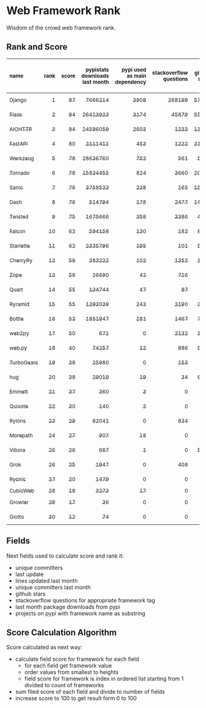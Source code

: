 # Web Framework Rank
Wisdom of the crowd web framework rank.

## Rank and Score
<sub>name</sub> | <sub>rank</sub> | <sub>score</sub> | <sub>pypistats downloads last month</sub> | <sub>pypi used as main dependency</sub> | <sub>stackoverflow questions</sub> | <sub>github stars</sub> | <sub>repo unique committers</sub> | <sub>repo changed lines last month</sub> | <sub>repo unique committers last month</sub> | <sub>repo last commit</sub>
:--- | ---: | ---: | ---: | ---: | ---: | ---: | ---: | ---: | ---: | ---:
[<sub>Django</sub>](https://github.com/django/django "first commit: 2005-07-13") | [<sub>1</sub>](# "▲ new last week") | [<sub>97</sub>](# "▲ +97 last week") | [<sub>7666214</sub>](# "▲ #5 in pypistats downloads last month +100% last week") | [<sub>3909</sub>](# "▲ #1 in pypi used as main dependency +100% last week") | [<sub>268199</sub>](# "▲ #1 in stackoverflow questions +100% last week") | [<sub>57876</sub>](# "▲ #1 in github stars +100% last week") | [<sub>2513</sub>](# "▲ #1 in repo unique committers +100% last week") | [<sub>4367</sub>](# "▲ #3 in repo changed lines last month +100% last week") | [<sub>44</sub>](# "▲ #1 in repo unique committers last month +100% last week") | [<sub>2021-06-09</sub>](# "▲ #1 in repo last commit")
[<sub>Flask</sub>](https://github.com/pallets/flask "first commit: 2010-04-06; uses: Werkzeug") | [<sub>2</sub>](# "▲ new last week") | [<sub>94</sub>](# "▲ +94 last week") | [<sub>26413923</sub>](# "▲ #2 in pypistats downloads last month +100% last week") | [<sub>3174</sub>](# "▲ #2 in pypi used as main dependency +100% last week") | [<sub>45879</sub>](# "▲ #2 in stackoverflow questions +100% last week") | [<sub>55670</sub>](# "▲ #2 in github stars +100% last week") | [<sub>739</sub>](# "▲ #2 in repo unique committers +100% last week") | [<sub>3414</sub>](# "▲ #4 in repo changed lines last month +100% last week") | [<sub>15</sub>](# "▲ #2 in repo unique committers last month +100% last week") | [<sub>2021-06-02</sub>](# "▲ #4 in repo last commit")
[<sub>AIOHTTP</sub>](https://github.com/aio-libs/aiohttp "first commit: 2013-10-01") | [<sub>3</sub>](# "▲ new last week") | [<sub>84</sub>](# "▲ +84 last week") | [<sub>24596059</sub>](# "▲ #3 in pypistats downloads last month +100% last week") | [<sub>2603</sub>](# "▲ #3 in pypi used as main dependency +100% last week") | [<sub>1233</sub>](# "▲ #10 in stackoverflow questions +100% last week") | [<sub>11281</sub>](# "▲ #7 in github stars +100% last week") | [<sub>608</sub>](# "▲ #3 in repo unique committers +100% last week") | [<sub>445</sub>](# "▲ #10 in repo changed lines last month +100% last week") | [<sub>7</sub>](# "▲ #3 in repo unique committers last month +100% last week") | [<sub>2021-06-08</sub>](# "▲ #4 in repo last commit")
[<sub>FastAPI</sub>](https://github.com/tiangolo/fastapi "first commit: 2018-12-05; uses: Starlette") | [<sub>4</sub>](# "▲ new last week") | [<sub>80</sub>](# "▲ +80 last week") | [<sub>2111411</sub>](# "▲ #8 in pypistats downloads last month +100% last week") | [<sub>453</sub>](# "▲ #6 in pypi used as main dependency +100% last week") | [<sub>1222</sub>](# "▲ #11 in stackoverflow questions +100% last week") | [<sub>31925</sub>](# "▲ #3 in github stars +100% last week") | [<sub>231</sub>](# "▲ #10 in repo unique committers +100% last week") | [<sub>2722</sub>](# "▲ #6 in repo changed lines last month +100% last week") | [<sub>3</sub>](# "▲ #9 in repo unique committers last month +100% last week") | [<sub>2021-06-09</sub>](# "▲ #1 in repo last commit")
[<sub>Werkzeug</sub>](https://github.com/pallets/werkzeug "first commit: 2007-05-04; used by: Flask and Quart") | [<sub>5</sub>](# "▲ new last week") | [<sub>78</sub>](# "▲ +78 last week") | [<sub>28636760</sub>](# "▲ #1 in pypistats downloads last month +100% last week") | [<sub>752</sub>](# "▲ #5 in pypi used as main dependency +100% last week") | [<sub>561</sub>](# "▲ #15 in stackoverflow questions +100% last week") | [<sub>5744</sub>](# "▲ #11 in github stars +100% last week") | [<sub>428</sub>](# "▲ #4 in repo unique committers +100% last week") | [<sub>3074</sub>](# "▲ #5 in repo changed lines last month +100% last week") | [<sub>6</sub>](# "▲ #4 in repo unique committers last month +100% last week") | [<sub>2021-06-01</sub>](# "▲ #12 in repo last commit")
[<sub>Tornado</sub>](https://github.com/tornadoweb/tornado "first commit: 2009-09-09") | [<sub>6</sub>](# "▲ new last week") | [<sub>78</sub>](# "▲ +78 last week") | [<sub>15834455</sub>](# "▲ #4 in pypistats downloads last month +100% last week") | [<sub>824</sub>](# "▲ #4 in pypi used as main dependency +100% last week") | [<sub>3660</sub>](# "▲ #3 in stackoverflow questions +100% last week") | [<sub>20027</sub>](# "▲ #4 in github stars +100% last week") | [<sub>426</sub>](# "▲ #5 in repo unique committers +100% last week") | [<sub>90</sub>](# "▲ #13 in repo changed lines last month +100% last week") | [<sub>2</sub>](# "▲ #13 in repo unique committers last month +100% last week") | [<sub>2021-05-30</sub>](# "▲ #12 in repo last commit")
[<sub>Sanic</sub>](https://github.com/sanic-org/sanic "first commit: 2016-05-26") | [<sub>7</sub>](# "▲ new last week") | [<sub>76</sub>](# "▲ +76 last week") | [<sub>3758523</sub>](# "▲ #6 in pypistats downloads last month +100% last week") | [<sub>238</sub>](# "▲ #9 in pypi used as main dependency +100% last week") | [<sub>165</sub>](# "▲ #18 in stackoverflow questions +100% last week") | [<sub>15035</sub>](# "▲ #5 in github stars +100% last week") | [<sub>322</sub>](# "▲ #7 in repo unique committers +100% last week") | [<sub>1120</sub>](# "▲ #8 in repo changed lines last month +100% last week") | [<sub>3</sub>](# "▲ #9 in repo unique committers last month +100% last week") | [<sub>2021-06-09</sub>](# "▲ #1 in repo last commit")
[<sub>Dash</sub>](https://github.com/plotly/dash "first commit: 2015-04-10") | [<sub>8</sub>](# "▲ new last week") | [<sub>76</sub>](# "▲ +76 last week") | [<sub>514794</sub>](# "▲ #13 in pypistats downloads last month +100% last week") | [<sub>178</sub>](# "▲ #12 in pypi used as main dependency +100% last week") | [<sub>2477</sub>](# "▲ #5 in stackoverflow questions +100% last week") | [<sub>14659</sub>](# "▲ #6 in github stars +100% last week") | [<sub>94</sub>](# "▲ #17 in repo unique committers +100% last week") | [<sub>128976</sub>](# "▲ #1 in repo changed lines last month +100% last week") | [<sub>6</sub>](# "▲ #4 in repo unique committers last month +100% last week") | [<sub>2021-06-08</sub>](# "▲ #4 in repo last commit")
[<sub>Twisted</sub>](https://github.com/twisted/twisted "first commit: 2001-07-09") | [<sub>9</sub>](# "▲ new last week") | [<sub>75</sub>](# "▲ +75 last week") | [<sub>1675666</sub>](# "▲ #10 in pypistats downloads last month +100% last week") | [<sub>358</sub>](# "▲ #7 in pypi used as main dependency +100% last week") | [<sub>3386</sub>](# "▲ #4 in stackoverflow questions +100% last week") | [<sub>4273</sub>](# "▲ #15 in github stars +100% last week") | [<sub>262</sub>](# "▲ #9 in repo unique committers +100% last week") | [<sub>9521</sub>](# "▲ #2 in repo changed lines last month +100% last week") | [<sub>6</sub>](# "▲ #4 in repo unique committers last month +100% last week") | [<sub>2021-06-01</sub>](# "▲ #12 in repo last commit")
[<sub>Falcon</sub>](https://github.com/falconry/falcon "first commit: 2012-12-06; used by: hug") | [<sub>10</sub>](# "▲ new last week") | [<sub>62</sub>](# "▲ +62 last week") | [<sub>594158</sub>](# "▲ #12 in pypistats downloads last month +100% last week") | [<sub>130</sub>](# "▲ #13 in pypi used as main dependency +100% last week") | [<sub>182</sub>](# "▲ #17 in stackoverflow questions +100% last week") | [<sub>8424</sub>](# "▲ #8 in github stars +100% last week") | [<sub>178</sub>](# "▲ #12 in repo unique committers +100% last week") | [<sub>326</sub>](# "▲ #11 in repo changed lines last month +100% last week") | [<sub>3</sub>](# "▲ #9 in repo unique committers last month +100% last week") | [<sub>2021-05-26</sub>](# "▲ #12 in repo last commit")
[<sub>Starlette</sub>](https://github.com/encode/starlette "first commit: 2018-06-25; used by: FastAPI") | [<sub>11</sub>](# "▲ new last week") | [<sub>62</sub>](# "▲ +62 last week") | [<sub>2335796</sub>](# "▲ #7 in pypistats downloads last month +100% last week") | [<sub>195</sub>](# "▲ #10 in pypi used as main dependency +100% last week") | [<sub>101</sub>](# "▲ #20 in stackoverflow questions +100% last week") | [<sub>5627</sub>](# "▲ #13 in github stars +100% last week") | [<sub>160</sub>](# "▲ #14 in repo unique committers +100% last week") | [<sub>99</sub>](# "▲ #12 in repo changed lines last month +100% last week") | [<sub>4</sub>](# "▲ #7 in repo unique committers last month +100% last week") | [<sub>2021-05-27</sub>](# "▲ #12 in repo last commit")
[<sub>CherryPy</sub>](https://github.com/cherrypy/cherrypy "first commit: 2004-11-20") | [<sub>12</sub>](# "▲ new last week") | [<sub>59</sub>](# "▲ +59 last week") | [<sub>383222</sub>](# "▲ #14 in pypistats downloads last month +100% last week") | [<sub>102</sub>](# "▲ #14 in pypi used as main dependency +100% last week") | [<sub>1352</sub>](# "▲ #9 in stackoverflow questions +100% last week") | [<sub>1403</sub>](# "▲ #18 in github stars +100% last week") | [<sub>140</sub>](# "▲ #15 in repo unique committers +100% last week") | [<sub>36</sub>](# "▲ #15 in repo changed lines last month +100% last week") | [<sub>2</sub>](# "▲ #13 in repo unique committers last month +100% last week") | [<sub>2021-06-07</sub>](# "▲ #4 in repo last commit")
[<sub>Zope</sub>](https://github.com/zopefoundation/Zope "first commit: 1996-06-17") | [<sub>13</sub>](# "▲ new last week") | [<sub>58</sub>](# "▲ +58 last week") | [<sub>26690</sub>](# "▲ #19 in pypistats downloads last month +100% last week") | [<sub>42</sub>](# "▲ #16 in pypi used as main dependency +100% last week") | [<sub>716</sub>](# "▲ #14 in stackoverflow questions +100% last week") | [<sub>263</sub>](# "▲ #24 in github stars +100% last week") | [<sub>171</sub>](# "▲ #13 in repo unique committers +100% last week") | [<sub>1855</sub>](# "▲ #7 in repo changed lines last month +100% last week") | [<sub>4</sub>](# "▲ #7 in repo unique committers last month +100% last week") | [<sub>2021-06-08</sub>](# "▲ #4 in repo last commit")
[<sub>Quart</sub>](https://gitlab.com/pgjones/quart "first commit: 2017-05-14; uses: Werkzeug") | [<sub>14</sub>](# "▲ new last week") | [<sub>55</sub>](# "▲ +55 last week") | [<sub>134744</sub>](# "▲ #15 in pypistats downloads last month +100% last week") | [<sub>47</sub>](# "▲ #15 in pypi used as main dependency +100% last week") | [<sub>97</sub>](# "▲ #21 in stackoverflow questions +100% last week") | [<sub>907</sub>](# "▲ #19 in github stars +100% last week") | [<sub>58</sub>](# "▲ #19 in repo unique committers +100% last week") | [<sub>613</sub>](# "▲ #9 in repo changed lines last month +100% last week") | [<sub>3</sub>](# "▲ #9 in repo unique committers last month +100% last week") | [<sub>2021-06-07</sub>](# "▲ #4 in repo last commit")
[<sub>Pyramid</sub>](https://github.com/Pylons/pyramid "first commit: 2008-07-04; used by: CubicWeb") | [<sub>15</sub>](# "▲ new last week") | [<sub>55</sub>](# "▲ +55 last week") | [<sub>1293039</sub>](# "▲ #11 in pypistats downloads last month +100% last week") | [<sub>243</sub>](# "▲ #8 in pypi used as main dependency +100% last week") | [<sub>2190</sub>](# "▲ #6 in stackoverflow questions +100% last week") | [<sub>3562</sub>](# "▲ #16 in github stars +100% last week") | [<sub>354</sub>](# "▲ #6 in repo unique committers +100% last week") | [<sub>0</sub>](# "▲ #19 in repo changed lines last month +100% last week") | [<sub>0</sub>](# "▲ #19 in repo unique committers last month +100% last week") | [<sub>2021-03-15</sub>](# "▲ #20 in repo last commit")
[<sub>Bottle</sub>](https://github.com/bottlepy/bottle "first commit: 2009-06-30") | [<sub>16</sub>](# "▲ new last week") | [<sub>53</sub>](# "▲ +53 last week") | [<sub>1851947</sub>](# "▲ #9 in pypistats downloads last month +100% last week") | [<sub>181</sub>](# "▲ #11 in pypi used as main dependency +100% last week") | [<sub>1467</sub>](# "▲ #8 in stackoverflow questions +100% last week") | [<sub>7272</sub>](# "▲ #9 in github stars +100% last week") | [<sub>220</sub>](# "▲ #11 in repo unique committers +100% last week") | [<sub>0</sub>](# "▲ #19 in repo changed lines last month +100% last week") | [<sub>0</sub>](# "▲ #19 in repo unique committers last month +100% last week") | [<sub>2021-01-01</sub>](# "▲ #23 in repo last commit")
[<sub>web2py</sub>](https://github.com/web2py/web2py "first commit: 2011-11-23") | [<sub>17</sub>](# "▲ new last week") | [<sub>50</sub>](# "▲ +50 last week") | [<sub>671</sub>](# "▲ #26 in pypistats downloads last month +100% last week") | [<sub>0</sub>](# "▲ #24 in pypi used as main dependency +100% last week") | [<sub>2132</sub>](# "▲ #7 in stackoverflow questions +100% last week") | [<sub>1948</sub>](# "▲ #17 in github stars +100% last week") | [<sub>263</sub>](# "▲ #8 in repo unique committers +100% last week") | [<sub>6</sub>](# "▲ #18 in repo changed lines last month +100% last week") | [<sub>1</sub>](# "▲ #16 in repo unique committers last month +100% last week") | [<sub>2021-06-06</sub>](# "▲ #4 in repo last commit")
[<sub>web.py</sub>](https://github.com/webpy/webpy "first commit: 1970-01-01") | [<sub>18</sub>](# "▲ new last week") | [<sub>40</sub>](# "▲ +40 last week") | [<sub>74257</sub>](# "▲ #17 in pypistats downloads last month +100% last week") | [<sub>12</sub>](# "▲ #20 in pypi used as main dependency +100% last week") | [<sub>886</sub>](# "▲ #12 in stackoverflow questions +100% last week") | [<sub>5569</sub>](# "▲ #14 in github stars +100% last week") | [<sub>88</sub>](# "▲ #18 in repo unique committers +100% last week") | [<sub>0</sub>](# "▲ #19 in repo changed lines last month +100% last week") | [<sub>0</sub>](# "▲ #19 in repo unique committers last month +100% last week") | [<sub>2021-03-03</sub>](# "▲ #21 in repo last commit")
[<sub>TurboGears</sub>](https://github.com/TurboGears/tg2 "first commit: 2007-06-27") | [<sub>19</sub>](# "▲ new last week") | [<sub>38</sub>](# "▲ +38 last week") | [<sub>25980</sub>](# "▲ #20 in pypistats downloads last month +100% last week") | [<sub>0</sub>](# "▲ #24 in pypi used as main dependency +100% last week") | [<sub>153</sub>](# "▲ #19 in stackoverflow questions +100% last week") | [<sub>763</sub>](# "▲ #20 in github stars +100% last week") | [<sub>35</sub>](# "▲ #22 in repo unique committers +100% last week") | [<sub>23</sub>](# "▲ #16 in repo changed lines last month +100% last week") | [<sub>1</sub>](# "▲ #16 in repo unique committers last month +100% last week") | [<sub>2021-05-26</sub>](# "▲ #12 in repo last commit")
[<sub>hug</sub>](https://github.com/hugapi/hug "first commit: 2015-07-17; uses: Falcon") | [<sub>20</sub>](# "▲ new last week") | [<sub>38</sub>](# "▲ +38 last week") | [<sub>29019</sub>](# "▲ #18 in pypistats downloads last month +100% last week") | [<sub>19</sub>](# "▲ #17 in pypi used as main dependency +100% last week") | [<sub>34</sub>](# "▲ #22 in stackoverflow questions +100% last week") | [<sub>6505</sub>](# "▲ #10 in github stars +100% last week") | [<sub>123</sub>](# "▲ #16 in repo unique committers +100% last week") | [<sub>0</sub>](# "▲ #19 in repo changed lines last month +100% last week") | [<sub>0</sub>](# "▲ #19 in repo unique committers last month +100% last week") | [<sub>2020-08-10</sub>](# "▲ #25 in repo last commit")
[<sub>Emmett</sub>](https://github.com/emmett-framework/emmett "first commit: 2014-10-22") | [<sub>21</sub>](# "▲ new last week") | [<sub>37</sub>](# "▲ +37 last week") | [<sub>360</sub>](# "▲ #27 in pypistats downloads last month +100% last week") | [<sub>3</sub>](# "▲ #21 in pypi used as main dependency +100% last week") | [<sub>0</sub>](# "▲ #23 in stackoverflow questions +100% last week") | [<sub>660</sub>](# "▲ #22 in github stars +100% last week") | [<sub>21</sub>](# "▲ #25 in repo unique committers +100% last week") | [<sub>58</sub>](# "▲ #14 in repo changed lines last month +100% last week") | [<sub>1</sub>](# "▲ #16 in repo unique committers last month +100% last week") | [<sub>2021-06-07</sub>](# "▲ #4 in repo last commit")
[<sub>Quixote</sub>](https://github.com/nascheme/quixote "first commit: 2006-03-16") | [<sub>22</sub>](# "▲ new last week") | [<sub>30</sub>](# "▲ +30 last week") | [<sub>140</sub>](# "▲ #28 in pypistats downloads last month +100% last week") | [<sub>2</sub>](# "▲ #22 in pypi used as main dependency +100% last week") | [<sub>0</sub>](# "▲ #23 in stackoverflow questions +100% last week") | [<sub>70</sub>](# "▲ #27 in github stars +100% last week") | [<sub>6</sub>](# "▲ #27 in repo unique committers +100% last week") | [<sub>14</sub>](# "▲ #17 in repo changed lines last month +100% last week") | [<sub>2</sub>](# "▲ #13 in repo unique committers last month +100% last week") | [<sub>2021-06-01</sub>](# "▲ #12 in repo last commit")
[<sub>Pylons</sub>](https://github.com/Pylons/pylons "first commit: 2006-02-18") | [<sub>23</sub>](# "▲ new last week") | [<sub>29</sub>](# "▲ +29 last week") | [<sub>82041</sub>](# "▲ #16 in pypistats downloads last month +100% last week") | [<sub>0</sub>](# "▲ #24 in pypi used as main dependency +100% last week") | [<sub>834</sub>](# "▲ #13 in stackoverflow questions +100% last week") | [<sub>211</sub>](# "▲ #25 in github stars +100% last week") | [<sub>36</sub>](# "▲ #21 in repo unique committers +100% last week") | [<sub>0</sub>](# "▲ #19 in repo changed lines last month +100% last week") | [<sub>0</sub>](# "▲ #19 in repo unique committers last month +100% last week") | [<sub>2018-01-12</sub>](# "▲ #28 in repo last commit")
[<sub>Morepath</sub>](https://github.com/morepath/morepath "first commit: 2013-07-17") | [<sub>24</sub>](# "▲ new last week") | [<sub>27</sub>](# "▲ +27 last week") | [<sub>907</sub>](# "▲ #24 in pypistats downloads last month +100% last week") | [<sub>18</sub>](# "▲ #18 in pypi used as main dependency +100% last week") | [<sub>0</sub>](# "▲ #23 in stackoverflow questions +100% last week") | [<sub>387</sub>](# "▲ #23 in github stars +100% last week") | [<sub>27</sub>](# "▲ #23 in repo unique committers +100% last week") | [<sub>0</sub>](# "▲ #19 in repo changed lines last month +100% last week") | [<sub>0</sub>](# "▲ #19 in repo unique committers last month +100% last week") | [<sub>2021-04-18</sub>](# "▲ #19 in repo last commit")
[<sub>Vibora</sub>](https://github.com/vibora-io/vibora "first commit: 2018-06-13") | [<sub>25</sub>](# "▲ new last week") | [<sub>26</sub>](# "▲ +26 last week") | [<sub>687</sub>](# "▲ #25 in pypistats downloads last month +100% last week") | [<sub>1</sub>](# "▲ #23 in pypi used as main dependency +100% last week") | [<sub>0</sub>](# "▲ #23 in stackoverflow questions +100% last week") | [<sub>5721</sub>](# "▲ #12 in github stars +100% last week") | [<sub>27</sub>](# "▲ #23 in repo unique committers +100% last week") | [<sub>0</sub>](# "▲ #19 in repo changed lines last month +100% last week") | [<sub>0</sub>](# "▲ #19 in repo unique committers last month +100% last week") | [<sub>2019-02-11</sub>](# "▲ #27 in repo last commit")
[<sub>Grok</sub>](https://github.com/zopefoundation/grok "first commit: 2006-10-14") | [<sub>26</sub>](# "▲ new last week") | [<sub>25</sub>](# "▲ +25 last week") | [<sub>1947</sub>](# "▲ #22 in pypistats downloads last month +100% last week") | [<sub>0</sub>](# "▲ #24 in pypi used as main dependency +100% last week") | [<sub>408</sub>](# "▲ #16 in stackoverflow questions +100% last week") | [<sub>18</sub>](# "▲ #29 in github stars +100% last week") | [<sub>40</sub>](# "▲ #20 in repo unique committers +100% last week") | [<sub>0</sub>](# "▲ #19 in repo changed lines last month +100% last week") | [<sub>0</sub>](# "▲ #19 in repo unique committers last month +100% last week") | [<sub>2020-09-02</sub>](# "▲ #24 in repo last commit")
[<sub>Pycnic</sub>](https://github.com/nullism/pycnic "first commit: 2015-11-04") | [<sub>27</sub>](# "▲ new last week") | [<sub>20</sub>](# "▲ +20 last week") | [<sub>1479</sub>](# "▲ #23 in pypistats downloads last month +100% last week") | [<sub>0</sub>](# "▲ #24 in pypi used as main dependency +100% last week") | [<sub>0</sub>](# "▲ #23 in stackoverflow questions +100% last week") | [<sub>156</sub>](# "▲ #26 in github stars +100% last week") | [<sub>10</sub>](# "▲ #26 in repo unique committers +100% last week") | [<sub>0</sub>](# "▲ #19 in repo changed lines last month +100% last week") | [<sub>0</sub>](# "▲ #19 in repo unique committers last month +100% last week") | [<sub>2021-02-16</sub>](# "▲ #22 in repo last commit")
[<sub>CubicWeb</sub>](https://forge.extranet.logilab.fr/cubicweb/cubicweb "uses: Pyramid") | [<sub>28</sub>](# "▲ new last week") | [<sub>18</sub>](# "▲ +18 last week") | [<sub>3273</sub>](# "▲ #21 in pypistats downloads last month +100% last week") | [<sub>17</sub>](# "▲ #19 in pypi used as main dependency +100% last week") | [<sub>0</sub>](# "▲ #23 in stackoverflow questions +100% last week") | [<sub>0</sub>](# "▲ #30 in github stars +100% last week") | [<sub>0</sub>](# "▲ #30 in repo unique committers +100% last week") | [<sub>0</sub>](# "▲ #19 in repo changed lines last month +100% last week") | [<sub>0</sub>](# "▲ #19 in repo unique committers last month +100% last week") | [<sub></sub>](# "▲ #29 in repo last commit")
[<sub>Growler</sub>](https://github.com/pyGrowler/Growler "first commit: 2014-08-17") | [<sub>29</sub>](# "▲ new last week") | [<sub>17</sub>](# "▲ +17 last week") | [<sub>36</sub>](# "▲ #30 in pypistats downloads last month +100% last week") | [<sub>0</sub>](# "▲ #24 in pypi used as main dependency +100% last week") | [<sub>0</sub>](# "▲ #23 in stackoverflow questions +100% last week") | [<sub>684</sub>](# "▲ #21 in github stars +100% last week") | [<sub>6</sub>](# "▲ #27 in repo unique committers +100% last week") | [<sub>0</sub>](# "▲ #19 in repo changed lines last month +100% last week") | [<sub>0</sub>](# "▲ #19 in repo unique committers last month +100% last week") | [<sub>2020-03-08</sub>](# "▲ #26 in repo last commit")
[<sub>Giotto</sub>](https://github.com/priestc/giotto "first commit: 2012-02-26") | [<sub>30</sub>](# "▲ new last week") | [<sub>12</sub>](# "▲ +12 last week") | [<sub>74</sub>](# "▲ #29 in pypistats downloads last month +100% last week") | [<sub>0</sub>](# "▲ #24 in pypi used as main dependency +100% last week") | [<sub>0</sub>](# "▲ #23 in stackoverflow questions +100% last week") | [<sub>54</sub>](# "▲ #28 in github stars +100% last week") | [<sub>3</sub>](# "▲ #29 in repo unique committers +100% last week") | [<sub>0</sub>](# "▲ #19 in repo changed lines last month +100% last week") | [<sub>0</sub>](# "▲ #19 in repo unique committers last month +100% last week") | [<sub>2013-10-07</sub>](# "▲ #29 in repo last commit")

## Fields
Next fields used to calculate score and rank it:
- unique committers
- last update
- lines updated last month
- unique committers last month
- github stars
- stackoverflow questions for appropriate framework tag
- last month package downloads from pypi
- projects on pypi with framework name as substring

## Score Calculation Algorithm
Score calculated as next way:
- calculate field score for framework for each field
  - for each field get framework value
  - order values from smallest to heights
  - field score for framework is index in ordered list starting from 1 divided to count of frameworks
- sum filed score of each field and divide to number of fields
- increase score to 100 to get result form 0 to 100

